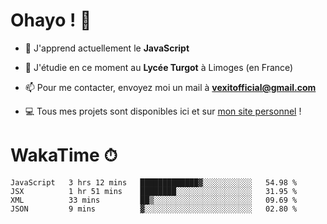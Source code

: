 # Ohayo ! 🌃

- 🔭 J'apprend actuellement le **JavaScript**

- 🌱 J'étudie en ce moment au **Lycée Turgot** à Limoges (en France)

- 📫 Pour me contacter, envoyez moi un mail à <a href="mailto:vexitofficial@gmail.com">**vexitofficial@gmail.com**</a>

- 💻 Tous mes projets sont disponibles ici et sur <a href="https://www.vexcited.me">mon site personnel</a> !

# WakaTime ⏱

<!--START_SECTION:waka-->
```text
JavaScript   3 hrs 12 mins   █████████████▓░░░░░░░░░░░   54.98 % 
JSX          1 hr 51 mins    ████████░░░░░░░░░░░░░░░░░   31.95 % 
XML          33 mins         ██▒░░░░░░░░░░░░░░░░░░░░░░   09.69 % 
JSON         9 mins          ▓░░░░░░░░░░░░░░░░░░░░░░░░   02.80 % 
```
<!--END_SECTION:waka-->
